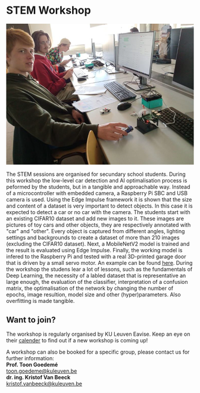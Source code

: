 # STEM Workshop

![STEM session](./assets/workshop_stem.png)

The STEM sessions are organised for secundary school students. During this workshop the low-level car detection and AI optimalisation process is peformed by the students, but in a tangible and approachable way. Instead of a microcontroller with embedded camera, a Raspberry Pi SBC and USB camera is used. Using the Edge Impulse framework it is shown that the size and content of a dataset is very important to detect objects. In this case it is expected to detect a car or no car with the camera. The students start with an existing CIFAR10 dataset and add new images to it. These images are pictures of toy cars and other objects, they are respectively annotated with "car" and "other". Every object is captured from different angles, lighting settings and backgrounds to create a dataset of more than 210 images (excluding the CIFAR10 dataset). Next, a MobileNetV2 model is trained and the result is evaluated using Edge Impulse. Finally, the working model is infered to the Raspberry Pi and tested with a real 3D-printed garage door that is driven by a small servo motor. An example can be found [here](https://www.youtube.com/watch?v=xqjAkvjIidE). During the workshop the studens lear a lot of lessons, such as the fundamentals of Deep Learning, the necessity of a labled dataset that is representative an large enough, the evaluation of the classifier, interpretation of a confusion matrix, the optimalisation of the network by changing the number of epochs, image resultion, model size and other (hyper)parameters. Also overfitting is made tangible.

## Want to join?

The workshop is regularly organised by KU Leuven Eavise. Keep an eye on their [calender](https://iiw.kuleuven.be/onderzoek/eavise) to find out if a new workshop is coming up!

A workshop can also be booked for a specific group, please contact us for further information: <br/>
**Prof. Toon Goedemé** <br/>
<toon.goedeme@kuleuven.be> <br/>
**dr. ing. Kristof Van Beeck** <br/>
<kristof.vanbeeck@kuleuven.be>

